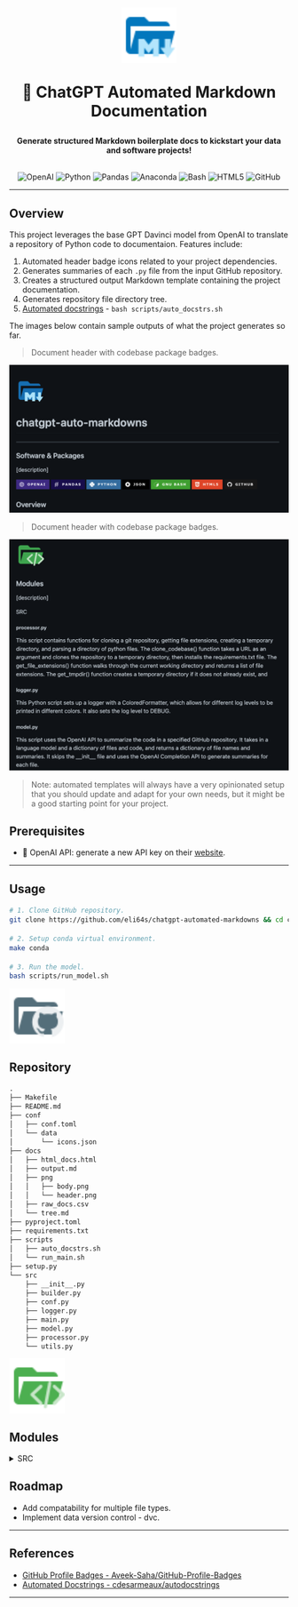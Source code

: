 <div align="center">

<h1 align="center">
    <img src="https://raw.githubusercontent.com/PKief/vscode-material-icon-theme/ec559a9f6bfd399b82bb44393651661b08aaf7ba/icons/folder-markdown-open.svg" width="100"><p>🤖 ChatGPT Automated Markdown Documentation</p></h1><b>Generate structured Markdown boilerplate docs to kickstart your data and software projects!</b><br><br>

![OpenAI](https://img.shields.io/badge/OpenAI-412991.svg?style=for-the-badge&logo=OpenAI&logoColor=white)
![Python](https://img.shields.io/badge/Python-3776AB.svg?style=for-the-badge&logo=Python&logoColor=white)
![Pandas](https://img.shields.io/badge/pandas-150458.svg?style=for-the-badge&logo=pandas&logoColor=white)
![Anaconda](https://img.shields.io/badge/Anaconda-44A833.svg?style=for-the-badge&logo=Anaconda&logoColor=white)
![Bash](https://img.shields.io/badge/GNU%20Bash-4EAA25.svg?style=for-the-badge&logo=GNU-Bash&logoColor=white)
![HTML5](https://img.shields.io/badge/HTML5-E34F26.svg?style=for-the-badge&logo=HTML5&logoColor=white)
![GitHub](https://img.shields.io/badge/GitHub-181717.svg?style=for-the-badge&logo=GitHub&logoColor=white)

</div>

---

## Overview

This project leverages the base GPT Davinci model from OpenAI to translate a repository of Python code to documentaion. Features include:

1. Automated header badge icons related to your project dependencies.
2. Generates summaries of each `.py` file from the input GitHub repository.
3. Creates a structured output Markdown template containing the project documentation.
4. Generates repository file directory tree.
5. [Automated docstrings](https://github.com/cdesarmeaux/autodocstrings) - `bash scripts/auto_docstrs.sh`

The images below contain sample outputs of what the project generates so far.

> Document header with codebase package badges.

![GPT-3](docs/png/head.png)

> Document header with codebase package badges.

![GPT-3](docs/png/body.png)

> Note: automated templates will always have a very opinionated setup that you should update and adapt for your own needs, but it might be a good starting point for your project.

## Prerequisites

- 🤖 OpenAI API: generate a new API key on their [website](https://beta.openai.com/docs/introduction).

---

## Usage

```Bash
# 1. Clone GitHub repository.
git clone https://github.com/eli64s/chatgpt-automated-markdowns && cd chatgpt-automated-markdowns

# 2. Setup conda virtual environment.
make conda

# 3. Run the model.
bash scripts/run_model.sh
```

<a style="vertical-align:middle">
<img src="https://raw.githubusercontent.com/PKief/vscode-material-icon-theme/ec559a9f6bfd399b82bb44393651661b08aaf7ba/icons/folder-github-open.svg" width="100"; style="vertical-align:middle" />
<span style="vertical-align:middle">
<h2>Repository</h2></span></a>

```shell
.
├── Makefile
├── README.md
├── conf
│   ├── conf.toml
│   └── data
│       └── icons.json
├── docs
│   ├── html_docs.html
│   ├── output.md
│   ├── png
│   │   ├── body.png
│   │   └── header.png
│   ├── raw_docs.csv
│   └── tree.md
├── pyproject.toml
├── requirements.txt
├── scripts
│   ├── auto_docstrs.sh
│   └── run_main.sh
├── setup.py
└── src
    ├── __init__.py
    ├── builder.py
    ├── conf.py
    ├── logger.py
    ├── main.py
    ├── model.py
    ├── processor.py
    └── utils.py
```

<html>
<body>
<a style="vertical-align:middle">
<img src="https://raw.githubusercontent.com/PKief/vscode-material-icon-theme/ec559a9f6bfd399b82bb44393651661b08aaf7ba/icons/folder-src-open.svg" width="100"; style="vertical-align:middle" />
<span style="vertical-align:middle">
<h2>Modules</h2></span></a>
<div><details closed>
<summary>SRC</summary>
<h5>processor.py</h5>
<p>This script contains functions for cloning a git repository, getting file extensions, creating a temporary directory, and parsing a directory of python files. The clone_codebase() function takes a URL as an argument and clones the repository to a temporary directory, then installs the requirements.txt file. The get_file_extensions() function walks through the current working directory and returns a list of file extensions. The get_tmpdir() function creates a temporary directory if it does not already exist, and</p>

<h5>logger.py</h5>
<p>This Python script sets up a logger with a ColoredFormatter, which allows for different log levels to be printed in different colors. It also sets the log level to DEBUG.</p>

<h5>model.py</h5>
<p>This script uses the OpenAI API to summarize the code in a specified GitHub repository. It takes in a language model and a dictionary of files and code, and returns a dictionary of file names and summaries. It skips the __init__ file and uses the OpenAI Completion API to generate summaries for each file.</p>

<h5>builder.py</h5>
<p>This script is used to create an HTML file from a CSV file. It imports the Pandas library and a custom utils library. It defines two functions: get_pkg_icons() and create_html(). The get_pkg_icons() function takes a path to a JSON file and returns a dictionary of icons. The create_html() function takes a configuration object, a list of badges, a name, and a path to a CSV file. It creates a header for the HTML</p>

<h5>utils.py</h5>
<p>This Python script contains four functions. The first function, get_pkgs_list(), reads a requirements.txt file and returns a list of packages. The second function, read_json(), reads a json file and returns the contents as a dictionary. The third function, write_file(), writes a file to a given path. The fourth function, md(), converts HTML to Markdown.</p>

<h5>main.py</h5>
<p>This Python script sets up a logger, clones a codebase from a given URL, parses the codebase, creates a summary of the code, creates a list of packages used, creates HTML and Markdown documentation, and writes the documentation to the specified files.</p>
<hr>
</div></body></html>

## Roadmap

- Add compatability for multiple file types.
- Implement data version control - dvc.

---

## References

- [GitHub Profile Badges - Aveek-Saha/GitHub-Profile-Badges](https://github.com/Aveek-Saha/GitHub-Profile-Badges)
- [Automated Docstrings - cdesarmeaux/autodocstrings](https://github.com/cdesarmeaux/autodocstrings)

---

